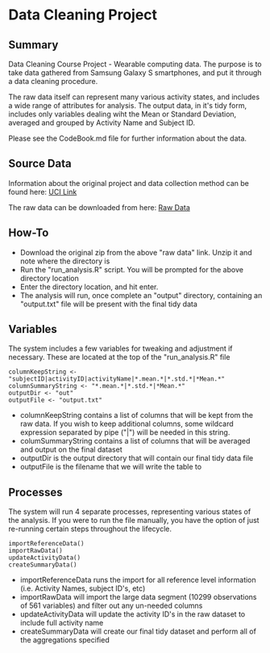 Data Cleaning Project
=====================

Summary
-------
Data Cleaning Course Project - Wearable computing data.
The purpose is to take data gathered from Samsung Galaxy S smartphones, and put it through a data cleaning procedure.

The raw data itself can represent many various activity states, and includes a wide range of attributes for analysis.  The output data, in it's tidy form, includes only variables dealing wiht the Mean or Standard Deviation, averaged and grouped by Activity Name and Subject ID.

Please see the CodeBook.md file for further information about the data.

Source Data
-----------
Information about the original project and data collection method can be found here:
[UCI Link](http://archive.ics.uci.edu/ml/datasets/Human+Activity+Recognition+Using+Smartphones)

The raw data can be downloaded from here:
[Raw Data](https://d396qusza40orc.cloudfront.net/getdata%2Fprojectfiles%2FUCI%20HAR%20Dataset.zip)


How-To
------
* Download the original zip from the above "raw data" link.  Unzip it and note where the directory is
* Run the "run_analysis.R" script.  You will be prompted for the above directory location
* Enter the directory location, and hit enter.
* The analysis will run, once complete an "output" directory, containing an "output.txt" file will be present with the final tidy data

Variables
---------
The system includes a few variables for tweaking and adjustment if necessary.
These are located at the top of the "run_analysis.R" file
```
columnKeepString <- "subjectID|activityID|activityName|*.mean.*|*.std.*|*Mean.*"
columnSummaryString <- "*.mean.*|*.std.*|*Mean.*"
outputDir <- "out"
outputFile <- "output.txt"
```

* columnKeepString contains a list of columns that will be kept from the raw data.  If you wish to keep additional columns, some wildcard expression separated by pipe ("|") will be needed in this string.
* columSummaryString contains a list of columns that will be averaged and output on the final dataset
* outputDir is the output directory that will contain our final tidy data file
* outputFile is the filename that we will write the table to


Processes
---------
The system will run 4 separate processes, representing various states of the analysis.  If you were to run the file manually, you have the option of just re-running certain steps throughout the lifecycle.
```
importReferenceData()
importRawData()
updateActivityData()
createSummaryData()
```

* importReferenceData runs the import for all reference level information (i.e. Activity Names, subject ID's, etc)
* importRawData will import the large data segment (10299 observations of 561 variables) and filter out any un-needed columns
* updateActivityData will update the activity ID's in the raw dataset to include full activity name
* createSummaryData will create our final tidy dataset and perform all of the aggregations specified
